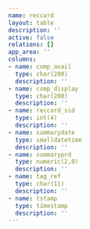 ```yaml
---
name: reccard
layout: table
description: ''
active: false
relations: []
app_area: ''
columns:
- name: comp_avail
  type: char(200)
  description: ''
- name: comp_display
  type: char(200)
  description: ''
- name: reccard_sid
  type: int(4)
  description: ''
- name: summarydate
  type: smalldatetime
  description: ''
- name: summaryprd
  type: numeric(2,0)
  description: ''
- name: tag_ref
  type: char(11)
  description: ''
- name: tstamp
  type: timestamp
  description: ''
---
```


